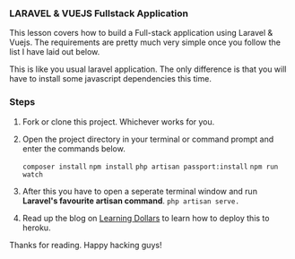 ### LARAVEL & VUEJS Fullstack Application

This lesson covers how to build a Full-stack application using Laravel & Vuejs. The requirements are pretty much very simple once you follow the list I have laid out below.

This is like you usual laravel application. The only difference is that you will have to install some javascript dependencies this time.

### Steps

1. Fork or clone this project. Whichever works for you.
2. Open the project directory in your terminal or command prompt and enter the commands below.

   `composer install`
   `npm install`
   `php artisan passport:install`
   `npm run watch`

3. After this you have to open a seperate terminal window and run **Laravel's favourite artisan command**. `php artisan serve.`

4. Read up the blog on [Learning Dollars](https://blog.learningdollars.com/?p=7737&preview=true) to learn how to deploy this to heroku.

Thanks for reading. Happy hacking guys!
